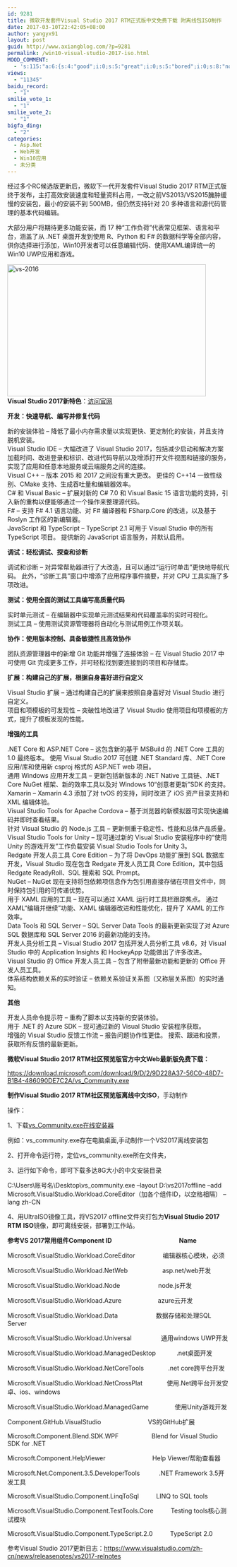 ```yaml
---
id: 9281
title: 微软开发套件Visual Studio 2017 RTM正式版中文免费下载 附离线包ISO制作
date: 2017-03-10T22:42:05+08:00
author: yangyx91
layout: post
guid: http://www.axiangblog.com/?p=9281
permalink: /win10-visual-studio-2017-iso.html
MOOD_COMMENT:
  - 's:115:"a:6:{s:4:"good";i:0;s:5:"great";i:0;s:5:"bored";i:0;s:8:"nonsense";i:0;s:13:"notunderstand";i:0;s:7:"passing";i:0;}";'
views:
  - "11345"
baidu_record:
  - "1"
smilie_vote_1:
  - "1"
smilie_vote_2:
  - "1"
bigfa_ding:
  - "2"
categories:
  - Asp.Net
  - Web开发
  - Win10应用
  - 未分类
---
```

经过多个RC候选版更新后，微软下一代开发套件Visual Studio 2017 RTM正式版终于发布，主打高效安装速度和轻量资料占用，一改之前VS2013/VS2015臃肿缓慢的安装包，最小的安装不到 500MB，但仍然支持针对 20 多种语言和源代码管理的基本代码编辑。

大部分用户将期待更多功能安装，而 17 种“工作负荷”代表常见框架、语言和平台，涵盖了从 .NET 桌面开发到使用 R、Python 和 F# 的数据科学等全部内容，供你选择进行添加，Win10开发者可以任意编辑代码、使用XAML编译统一的Win10 UWP应用和游戏。

<a href="http://www.axiangblog.com/win10-visual-studio-2016-iso.html/vs-2016" rel="attachment wp-att-9282" target="_blank"  rel="nofollow" ><img loading="lazy" class="aligncenter size-full wp-image-9282" src="http://www.axiangblog.com/wp-content/uploads/2016/04/vs-2016.jpg" alt="vs-2016" width="450" height="299" /></a>  
**Visual Studio 2017新特色**：<a href="https://www.visualstudio.com/zh-cn/news/releasenotes/vs2017-relnotes" target="_blank"  rel="nofollow" >访问官网</a>

**开发：快速导航、编写并修复代码**

新的安装体验 &#8211; 降低了最小内存需求量以实现更快、更定制化的安装，并且支持脱机安装。  
Visual Studio IDE &#8211; 大幅改进了 Visual Studio 2017，包括减少启动和解决方案加载时间、改进登录和标识、改进代码导航以及增添打开文件视图和链接的服务，实现了应用和任意本地服务或云端服务之间的连接。  
Visual C++ &#8211; 版本 2015 和 2017 之间没有重大更改。 更佳的 C++14 一致性级别、CMake 支持、生成吞吐量和编辑器效率。  
C# 和 Visual Basic &#8211; 扩展对新的 C# 7.0 和 Visual Basic 15 语言功能的支持，引入新的重构以便能够通过一个操作来整理源代码。  
F# &#8211; 支持 F# 4.1 语言功能、对 F# 编译器和 FSharp.Core 的改进，以及基于 Roslyn 工作区的新编辑器。  
JavaScript 和 TypeScript – TypeScript 2.1 可用于 Visual Studio 中的所有 TypeScript 项目。 提供新的 JavaScript 语言服务，并默认启用。

**调试：轻松调试、探查和诊断**

调试和诊断 &#8211; 对异常帮助器进行了大改造，且可以通过“运行时单击”更快地导航代码。 此外，“诊断工具”窗口中增添了应用程序事件摘要，并对 CPU 工具实施了多项改进。

**测试：使用全面的测试工具编写高质量代码**

实时单元测试 &#8211; 在编辑器中实现单元测试结果和代码覆盖率的实时可视化。  
测试工具 &#8211; 使用测试资源管理器将自动化与测试用例工作项关联。

**协作：使用版本控制、具备敏捷性且高效协作**

团队资源管理器中的新增 Git 功能并增强了连接体验 &#8211; 在 Visual Studio 2017 中可使用 Git 完成更多工作，并可轻松找到要连接到的项目和存储库。

**扩展：构建自己的扩展，根据自身喜好进行自定义**

Visual Studio 扩展 &#8211; 通过构建自己的扩展来按照自身喜好对 Visual Studio 进行自定义。  
项目和项模板的可发现性 &#8211; 突破性地改进了 Visual Studio 使用项目和项模板的方式，提升了模板发现的性能。

**增强的工具**

.NET Core 和 ASP.NET Core &#8211; 这包含新的基于 MSBuild 的 .NET Core 工具的 1.0 最终版本。 使用 Visual Studio 2017 可创建 .NET Standard 库、.NET Core 应用/库和使用新 csproj 格式的 ASP.NET web 项目。  
通用 Windows 应用开发工具 &#8211; 更新包括新版本的 .NET Native 工具链、.NET Core NuGet 框架、新的效率工具以及对 Windows 10“创意者更新”SDK 的支持。  
Xamarin &#8211; Xamarin 4.3 添加了对 tvOS 的支持，同时改进了 iOS 资产目录支持和 XML 编辑体验。  
Visual Studio Tools for Apache Cordova &#8211; 基于浏览器的新模拟器可实现快速编码并即时查看结果。  
针对 Visual Studio 的 Node.js 工具 &#8211; 更新侧重于稳定性、性能和总体产品质量。  
Visual Studio Tools for Unity &#8211; 现可通过新的 Visual Studio 安装程序中的“使用 Unity 的游戏开发”工作负载安装 Visual Studio Tools for Unity 3。  
Redgate 开发人员工具 Core Edition &#8211; 为了将 DevOps 功能扩展到 SQL 数据库开发，Visual Studio 现在包含 Redgate 开发人员工具 Core Edition，其中包括 Redgate ReadyRoll、SQL 搜索和 SQL Prompt。  
NuGet &#8211; NuGet 现在支持将包依赖项信息作为包引用直接存储在项目文件中，同时保持包引用的可传递优势。  
用于 XAML 应用的工具 &#8211; 现在可以通过 XAML 运行时工具栏跟踪焦点。 通过 XAML“编辑并继续”功能、XAML 编辑器改进和性能优化，提升了 XAML 的工作效率。  
Data Tools 和 SQL Server &#8211; SQL Server Data Tools 的最新更新实现了对 Azure SQL 数据库和 SQL Server 2016 的最新功能的支持。  
开发人员分析工具 &#8211; Visual Studio 2017 包括开发人员分析工具 v8.6，对 Visual Studio 中的 Application Insights 和 HockeyApp 功能做出了许多改进。  
Visual Studio 的 Office 开发人员工具 &#8211; 包含了附带最新功能和更新的 Office 开发人员工具。  
体系结构依赖关系的实时验证 &#8211; 依赖关系验证关系图（又称层关系图）的实时通知。

**其他**

开发人员命令提示符 &#8211; 重构了脚本以支持新的安装体验。  
用于 .NET 的 Azure SDK &#8211; 现可通过新的 Visual Studio 安装程序获取。  
增强的 Visual Studio 反馈工作流 &#8211; 报告问题协作性更佳。 搜索、跟进和投票，获取所有反馈的最新更新。

**微软Visual Studio 2017 RTM社区预览版官方中文Web最新版免费下载：**

<a href="https://download.microsoft.com/download/9/D/2/9D228A37-56C0-48D7-B1B4-486090DE7C2A/vs_Community.exe" target="_blank"  rel="nofollow" >https://download.microsoft.com/download/9/D/2/9D228A37-56C0-48D7-B1B4-486090DE7C2A/vs_Community.exe</a>

**制作Visual Studio 2017 RTM社区预览版离线中文ISO**，手动制作

操作：

1、下载<a href="https://www.visualstudio.com/zh-hans/downloads/" target="_blank"  rel="nofollow" >vs_Community.exe在线安装器</a>

例如：vs_community.exe存在电脑桌面,手动制作一个VS2017离线安装包

2、打开命令运行符，定位vs_community.exe所在文件夹，

3、运行如下命令，即可下载多达8G大小的中文安装目录

C:\Users\账号名\Desktop\vs_community.exe &#8211;layout D:\vs2017offline &#8211;add Microsoft.VisualStudio.Workload.CoreEditor（加各个组件ID，以空格相隔） &#8211;lang zh-CN

4、用UltraISO镜像工具，将VS2017 offline文件夹打包为**Visual Studio 2017 RTM** **ISO**镜像，即可离线安装，部署到工作站。

**参考VS 2017常用组件Component ID                                              Name**

Microsoft.VisualStudio.Workload.CoreEditor                编辑器核心模块，必须

Microsoft.VisualStudio.Workload.NetWeb                    asp.net/web开发

Microsoft.VisualStudio.Workload.Node                      node.js开发

Microsoft.VisualStudio.Workload.Azure                     azure云开发

Microsoft.VisualStudio.Workload.Data                      数据存储和处理SQL Server

Microsoft.VisualStudio.Workload.Universal                 通用windows UWP开发

Microsoft.VisualStudio.Workload.ManagedDesktop            .net桌面开发

Microsoft.VisualStudio.Workload.NetCoreTools              .net core跨平台开发

Microsoft.VisualStudio.Workload.NetCrossPlat              使用.Net跨平台开发安卓、ios、windows

Microsoft.VisualStudio.Workload.ManagedGame               使用Unity游戏开发

Component.GitHub.VisualStudio                           VS的GitHub扩展

Microsoft.Component.Blend.SDK.WPF                   Blend for Visual Studio SDK for .NET

Microsoft.Component.HelpViewer                           Help Viewer/帮助查看器

Microsoft.Net.Component.3.5.DeveloperTools           .NET Framework 3.5开发工具

Microsoft.VisualStudio.Component.LinqToSql          LINQ to SQL tools

Microsoft.VisualStudio.Component.TestTools.Core          Testing tools核心测试模块

Microsoft.VisualStudio.Component.TypeScript.2.0          TypeScript 2.0

参考Visual Studio 2017更新日志：<a href="https://www.visualstudio.com/zh-cn/news/releasenotes/vs2017-relnotes" target="_blank"  rel="nofollow" >https://www.visualstudio.com/zh-cn/news/releasenotes/vs2017-relnotes</a>